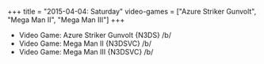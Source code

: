 +++
title = "2015-04-04: Saturday"
video-games = ["Azure Striker Gunvolt", "Mega Man II", "Mega Man III"]
+++


* Video Game: Azure Striker Gunvolt {N3DS} /b/
* Video Game: Mega Man II {N3DSVC} /b/
* Video Game: Mega Man III {N3DSVC} /b/